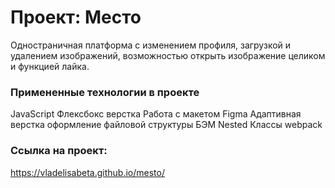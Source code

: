 # Проект: Место
Одностраничная платформа с изменением профиля, загрузкой и удалением изображений, возможностью открыть изображение целиком и функцией лайка.
### Примененные технологии в проекте
JavaScript
Флексбокс верстка
Работа с макетом Figma
Адаптивная верстка
оформление файловой структуры БЭМ Nested
Классы
webpack

### Ссылка на проект:
https://vladelisabeta.github.io/mesto/

